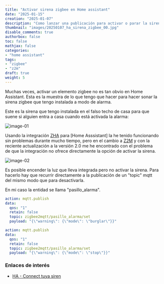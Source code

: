 ```yaml
---
title: "Activar sirena zigbee en Home assistant"
date: "2025-01-15"
creation: "2025-01-07"
description: "Como lanzar una publicación para activar o parar la sirena zigbee que uso en caso de alarma."
thumbnail: "images/20250107_ha_sirena_zigbee_00.jpg"
disable_comments: true
authorbox: false
toc: false
mathjax: false
categories:
- "home assistant"
tags:
- "zigbee"
- "z2m"
draft: true
weight: 5
---
```

Muchas veces, activar un elemento zigbee no es tan obvio en Home Assistant. Esta es la muestra de lo que tengo que hacer para hacer sonar la sirena zigbee que tengo instalada a modo de alarma.
<!--more-->
Este es la sirena que tengo instalada en el falso techo de casa para que suene si alguien entra a casa cuando está activada la alarma:

![image-01]

Usando la integración [ZHA] para [Home Asssistant] la he tenido funcionando sin problemas durante mucho tiempo, pero en el cambio a [Z2M] y con la reciente actualización a la versión 2.0 me he encontrado con el problema de que la integración no ofrece directamente la opción de activar la sirena.

![image-02]

Es posible encender la luz que lleva integrada pero no activar la sirena. Para hacerlo hay que recurrir directamente a la publicación de un "topic" mqtt del mismo modo que para desactivarla.

En mi caso la entidad se llama "pasillo_alarma".

``` yaml
action: mqtt.publish
data:
  qos: "1"
  retain: false
  topic: zigbee2mqtt/pasillo_alarma/set
  payload: "{\"warning\": {\"mode\": \"burglar\"}}"
```

``` yaml
action: mqtt.publish
data:
  qos: "1"
  retain: false
  topic: zigbee2mqtt/pasillo_alarma/set
  payload: "{\"warning\": {\"mode\": \"stop\"}}"
```



### Enlaces de interés
- [HA - Connect tuya siren](https://community.home-assistant.io/t/how-to-connect-the-zigbee-tuya-siren-ts0224-to-ha/668855/11)

[Home Assistant]: https://www.home-assistant.io
[TS0224]: https://www.zigbee2mqtt.io/devices/TS0224.html
[ZHA]: https://www.home-assistant.io/integrations/zha/
[Z2M]: https://www.zigbee2mqtt.io

[image-01]: /images/20250107_ha_sirena_zigbee_01.jpg
[image-02]: /images/20250107_ha_sirena_zigbee_02.jpg



